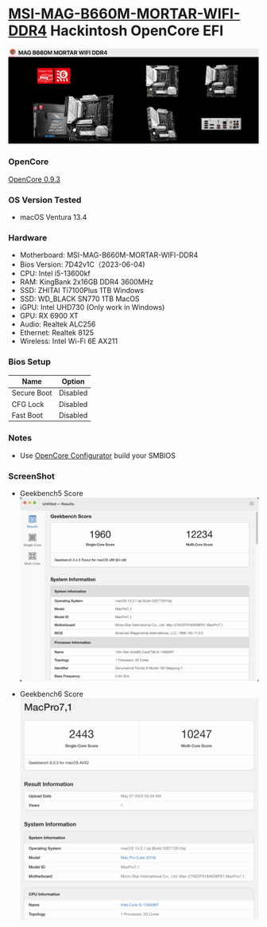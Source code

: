 # [MSI-MAG-B660M-MORTAR-WIFI-DDR4](https://www.msi.com/Motherboard/MAG-B660M-MORTAR-WIFI-DDR4) Hackintosh OpenCore EFI

![image](ScreenShot/Motherboard.png)

### OpenCore

[OpenCore 0.9.3](https://github.com/acidanthera/OpenCorePkg)

### OS Version Tested

- macOS Ventura 13.4

### Hardware

- Motherboard: MSI-MAG-B660M-MORTAR-WIFI-DDR4
- Bios Version: 7D42v1C（2023-06-04)
- CPU: Intel i5-13600kf
- RAM: KingBank 2x16GB DDR4 3600MHz
- SSD: ZHITAI Ti7100Plus 1TB Windows
- SSD: WD_BLACK SN770 1TB MacOS
- iGPU: Intel UHD730 (Only work in Windows)
- GPU: RX 6900 XT
- Audio: Realtek ALC256
- Ethernet: Realtek 8125
- Wireless: Intel Wi-Fi 6E AX211

### Bios Setup

| Name        | Option   |
|-------------|----------|
| Secure Boot | Disabled |
| CFG Lock    | Disabled |
| Fast Boot   | Disabled |

### Notes

- Use [OpenCore Configurator](https://mackie100projects.altervista.org/opencore-configurator/) build your SMBIOS

### ScreenShot

- Geekbench5 Score
  ![image](ScreenShot/Geekbench5.png)

- Geekbench6 Score
  ![image](ScreenShot/Geekbench6.png)
